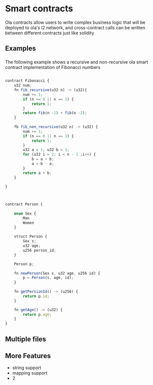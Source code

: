 # Smart contracts

Ola contracts allow users to write complex business logic that will be deployed to ola's l2 network, 
and cross-contract calls can be written between different contracts just like solidity

## Examples 

### 
The following example shows a recursive and non-recursive ola smart contract implementation of Fibonacci numbers

````javascript

contract Fibonacci {
    u32 num;
    fn fib_recursive(u32 n) -> (u32){
        num += 1;
        if (n == 0 || n == 1) {
            return 1;
        } 
        return fib(n -1) + fib(n -2);
    }
    
    fb fib_non_recursive(u32 n) -> (u32) {
        num += 1;
        if (n == 0 || n == 1) {
            return 1;
        }
        u32 a = 1; u32 b = 1;
        for (u32 i = 2; i < n - 1 ;i++) {
            b = a + b;
            a = b - a;
        }
        return a + b;
    }
    
}

````



````javascript


contract Person {
    
    enum Sex {
        Man
        Women
    }
    
    struct Person {
        Sex s;
        u32 age;
        u256 person_id;
    }

    Person p;
    
    fn newPerson(Sex s, u32 age, u256 id) {
        p = Person(s, age, id);
    }
    
    fn getPersionId() -> (u256) {
        return p.id;
    }

    fn getAge() -> (u32) {
        return p.age;
    }
}

````



### 

## Multiple files


## More Features

* string support
* mapping support
* 2